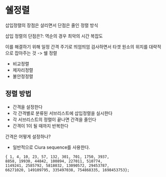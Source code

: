 
# 쉘정렬

삽입정렬의 장점은 살리면서 단점은 줄인 정렬 방식

삽입 정렬의 단점은?: 역순의 경우 최악의 시간 복잡도

이를 해결하기 위해 일정 간격 주기로 띄엄띄엄 검사하면서 타겟 원소의 위치를 대략적으로 잡아주는 것 -> 쉘 정렬

- 비교정렬
- 제자리정렬
- 불안정정렬

## 정렬 방법

- 간격을 설정한다
- 각 간격별로 분류된 서브리스트에 삽입정렬을 실시한다
- 각 서브리스트의 정렬이 끝나면 간격을 줄인다
- 간격이 1이 될 때까지 반복한다

간격은 어떻게 설정하나?

- 일반적으로 Ciura sequence를 사용한다.


```
{ 1, 4, 10, 23, 57, 132, 301, 701, 1750, 3937,
8858, 19930, 44842, 100894, 227011, 510774,
1149241, 2585792, 5818032, 13090572, 29453787,
66271020, 149109795, 335497038, 754868335, 1698453753};
```